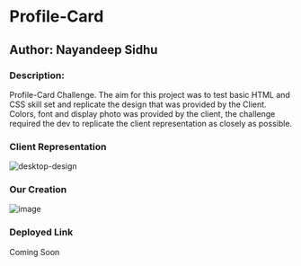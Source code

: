 # Profile-Card

## Author: Nayandeep Sidhu 

### Description: 

Profile-Card Challenge. The aim for this project was to test basic HTML and CSS skill set and replicate the design that was provided by the Client. Colors, font and display photo was provided by the client, the challenge required the dev to replicate the client representation as closely as possible. 

### Client Representation 
![desktop-design](https://user-images.githubusercontent.com/79432326/135672760-8e6ac1c5-eb37-48cb-90f5-7be9e8c4f9e2.jpg)

### Our Creation 
![image](https://user-images.githubusercontent.com/79432326/135672841-1c7acc09-80e9-4318-94d7-f6d96410b0ce.png)


### Deployed Link

Coming Soon 

